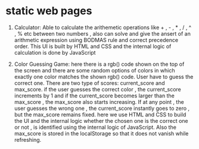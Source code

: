 # static web pages

1. Calculator: Able to calculate the arithemetic operations like + , - , * , / , ^ , % etc between two numbers , also can solve and give the ansert of an arithmetic expression using BODMAS rule and correct precedence
order. This UI is built by HTML and CSS and the internal logic of calculation is done by JavaScript

2. Color Guessing Game: here there is a rgb() code shown on the top of the screen and there are some random options of colors in which exactly one color matches the shown rgb() code. User have to guess the correct one. There are two type of scores: current_score and max_score. if the user guesses the correct color , the current_score increments by 1 and if the current_score becomes larger than the max_score , the max_score also starts increasing. If at any point , the user guesses the wrong one , the current_score instantly goes to zero , but the max_score remains fixed.
   here we use HTML and CSS to build the UI and the internal logic whether the chosen one is the correct one or not , is identified using the internal logic of JavaScript. Also the max_score is stored in the localStorage so that it does not vanish while refreshing.
